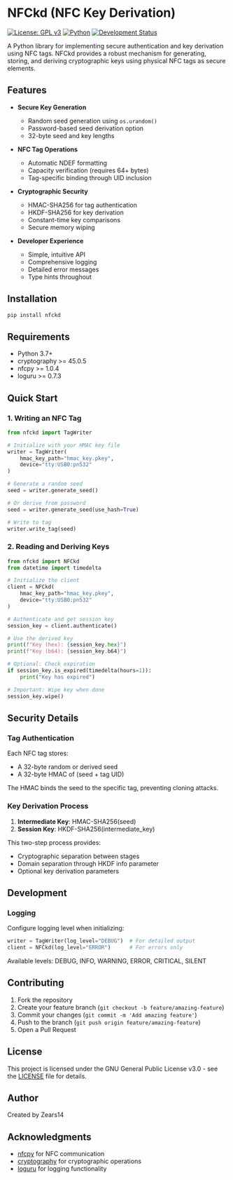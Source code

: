 # NFCkd (NFC Key Derivation)

[![License: GPL v3](https://img.shields.io/badge/License-GPLv3-blue.svg)](https://www.gnu.org/licenses/gpl-3.0)
[![Python](https://img.shields.io/badge/python-3.7+-blue.svg)](https://www.python.org/downloads/)
[![Development Status](https://img.shields.io/badge/status-alpha-orange.svg)](https://pypi.python.org/pypi/nfckd)

A Python library for implementing secure authentication and key derivation using NFC tags. NFCkd provides a robust mechanism for generating, storing, and deriving cryptographic keys using physical NFC tags as secure elements.

## Features

- **Secure Key Generation**
  - Random seed generation using `os.urandom()`
  - Password-based seed derivation option
  - 32-byte seed and key lengths

- **NFC Tag Operations**
  - Automatic NDEF formatting
  - Capacity verification (requires 64+ bytes)
  - Tag-specific binding through UID inclusion

- **Cryptographic Security**
  - HMAC-SHA256 for tag authentication
  - HKDF-SHA256 for key derivation
  - Constant-time key comparisons
  - Secure memory wiping

- **Developer Experience**
  - Simple, intuitive API
  - Comprehensive logging
  - Detailed error messages
  - Type hints throughout

## Installation

```bash
pip install nfckd
```

## Requirements

- Python 3.7+
- cryptography >= 45.0.5
- nfcpy >= 1.0.4
- loguru >= 0.7.3

## Quick Start

### 1. Writing an NFC Tag

```python
from nfckd import TagWriter

# Initialize with your HMAC key file
writer = TagWriter(
    hmac_key_path="hmac_key.pkey",
    device="tty:USB0:pn532"
)

# Generate a random seed
seed = writer.generate_seed()

# Or derive from password
seed = writer.generate_seed(use_hash=True)

# Write to tag
writer.write_tag(seed)
```

### 2. Reading and Deriving Keys

```python
from nfckd import NFCkd
from datetime import timedelta

# Initialize the client
client = NFCkd(
    hmac_key_path="hmac_key.pkey",
    device="tty:USB0:pn532"
)

# Authenticate and get session key
session_key = client.authenticate()

# Use the derived key
print(f"Key (hex): {session_key.hex}")
print(f"Key (b64): {session_key.b64}")

# Optional: Check expiration
if session_key.is_expired(timedelta(hours=1)):
    print("Key has expired")

# Important: Wipe key when done
session_key.wipe()
```

## Security Details

### Tag Authentication

Each NFC tag stores:

- A 32-byte random or derived seed
- A 32-byte HMAC of (seed + tag UID)

The HMAC binds the seed to the specific tag, preventing cloning attacks.

### Key Derivation Process

1. **Intermediate Key**: HMAC-SHA256(seed)
2. **Session Key**: HKDF-SHA256(intermediate_key)

This two-step process provides:

- Cryptographic separation between stages
- Domain separation through HKDF info parameter
- Optional key derivation parameters

## Development

### Logging

Configure logging level when initializing:

```python
writer = TagWriter(log_level="DEBUG")  # For detailed output
client = NFCkd(log_level="ERROR")      # For errors only
```

Available levels: DEBUG, INFO, WARNING, ERROR, CRITICAL, SILENT

## Contributing

1. Fork the repository
2. Create your feature branch (`git checkout -b feature/amazing-feature`)
3. Commit your changes (`git commit -m 'Add amazing feature'`)
4. Push to the branch (`git push origin feature/amazing-feature`)
5. Open a Pull Request

## License

This project is licensed under the GNU General Public License v3.0 - see the [LICENSE](LICENSE) file for details.

## Author

Created by Zears14

## Acknowledgments

- [nfcpy](https://github.com/nfcpy/nfcpy) for NFC communication
- [cryptography](https://github.com/pyca/cryptography) for cryptographic operations
- [loguru](https://github.com/Delgan/loguru) for logging functionality
